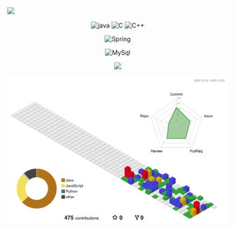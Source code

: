 <div>
  <img  src="https://capsule-render.vercel.app/api?type=waving&color=auto&height=200&section=header&text=CodeJuggler🤹&fontSize=90" />  
</div>

<!--
<div align="center">
	<img src="https://img.shields.io/badge/Java-007396?style=flat&logo=Java&logoColor=white" />
	<img src="https://img.shields.io/badge/HTML5-E34F26?style=flat&logo=HTML5&logoColor=white" />
	<img src="https://img.shields.io/badge/CSS3-1572B6?style=flat&logo=CSS3&logoColor=white" />
</div>
-->



<div align="center">
	
![java](https://img.shields.io/badge/Java-ED8B00?style=for-the-badge&logo=openjdk&logoColor=white)
![C](https://img.shields.io/badge/C-00599C?style=for-the-badge&logo=c&logoColor=white)
![C++](https://img.shields.io/badge/C%2B%2B-00599C?style=for-the-badge&logo=c%2B%2B&logoColor=white)
</div>
<div align="center">
	
![Spring](https://img.shields.io/badge/Spring-6DB33F?style=for-the-badge&logo=spring&logoColor=white)		
</div>

<div align="center">
	
![MySql](https://img.shields.io/badge/MySQL-00000F?style=for-the-badge&logo=mysql&logoColor=white)		
</div>

<div align="center">
<!--   <img src="https://github-readme-stats.vercel.app/api/top-langs/?username=CodeJuggler19&layout=compact"><br><br> -->
  <img src="https://github-readme-stats.vercel.app/api?username=CodeJuggler19&show_icons=true">
</div>

![](./profile-3d-contrib/profile-gitblock.svg)
